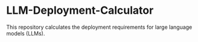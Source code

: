# LLM-Deployment-Calculator
This repository calculates the deployment requirements for large language models (LLMs).
